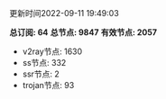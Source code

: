 更新时间2022-09-11 19:49:03

**总订阅: 64**
**总节点: 9847**
**有效节点: 2057**
- v2ray节点: 1630
- ss节点: 332
- ssr节点: 2
- trojan节点: 93
